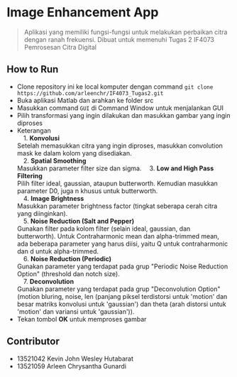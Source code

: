 # Image Enhancement App
> Aplikasi yang memiliki fungsi-fungsi untuk melakukan perbaikan citra dengan ranah frekuensi. Dibuat untuk memenuhi Tugas 2 IF4073 Pemrosesan Citra Digital

## How to Run
- Clone repository ini ke local komputer dengan command `git clone https://github.com/arleenchr/IF4073_Tugas2.git`
- Buka aplikasi Matlab dan arahkan ke folder src
- Masukkan command `GUI` di Command Window untuk menjalankan GUI
- Pilih transformasi yang ingin dilakukan dan masukkan gambar yang ingin diproses
- Keterangan <br>
&emsp;1. <b>Konvolusi</b> <br>
Setelah memasukkan citra yang ingin diproses, masukkan convolution mask ke dalam kolom yang disediakan. <br>
&emsp;2. <b>Spatial Smoothing</b> <br>
Masukkan parameter filter size dan sigma.
&emsp;3. <b>Low and High Pass Filtering</b><br>
Pilih filter ideal, gaussian, ataupun butterworth. Kemudian masukkan parameter D0, juga n khusus untuk butterworth. <br>
&emsp;4. <b>Image Brightness</b><br>
Masukkan parameter brightness factor (tingkat seberapa cerah citra yang diinginkan). <br>
&emsp;5. <b>Noise Reduction (Salt and Pepper)</b><br>
Gunakan filter pada kolom filter (selain ideal, gaussian, dan butterworth). Untuk Contraharmonic mean dan alpha-trimmed mean, ada beberapa parameter yang harus diisi, yaitu Q untuk contraharmonic dan d untuk alpha-trimmed. <br>
&emsp;6. <b>Noise Reduction (Periodic)</b><br>
Gunakan parameter yang terdapat pada grup "Periodic Noise Reduction Option" (threshold dan notch size). <br>
&emsp;7. <b>Deconvolution</b><br>
Gunakan parameter yang terdapat pada grup "Deconvolution Option" (motion bluring, noise, len (panjang piksel terdistorsi untuk 'motion' dan besar matriks konvolusi untuk 'gaussian') dan theta (arah distorsi untuk 'motion' dan variansi untuk 'gaussian')). 
- Tekan tombol <b>OK</b> untuk memproses gambar


## Contributor
- 13521042 Kevin John Wesley Hutabarat
- 13521059 Arleen Chrysantha Gunardi
